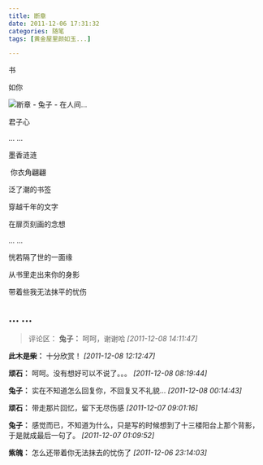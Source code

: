 ```yaml
---
title: 断章
date: 2011-12-06 17:31:32
categories: 随笔
tags: [黄金屋里颜如玉...]

---
```

书

如你

![断章 - 兔子 - 在人间...](1080582435609334322.jpg)

君子心

… …

墨香涟涟

 你衣角翩翩

泛了潮的书签

穿越千年的文字

在扉页刻画的念想

... ...

恍若隔了世的一面缘

从书里走出来你的身影

带着些我无法抹平的忧伤

... ...
---
>评论区：
>**兔子：** 呵呵，谢谢哈  *[2011-12-08 14:11:47]*
>
**此木是柴：** 十分欣赏！  *[2011-12-08 12:12:47]*
>
**顽石：** 呵呵。没有想好可以不说了。。。  *[2011-12-08 08:19:44]*
>
**兔子：** 实在不知道怎么回复你，不回复又不礼貌...  *[2011-12-08 00:14:43]*
>
**顽石：** 带走那片回忆，留下无尽伤感  *[2011-12-07 09:01:16]*
>
**兔子：** 感觉而已，不知道为什么，只是写的时候想到了十三楼阳台上那个背影，于是就成最后一句了。  *[2011-12-07 01:09:52]*
>
**紫魄：** 怎么还带着你无法抹去的忧伤了  *[2011-12-06 23:14:03]*
>

